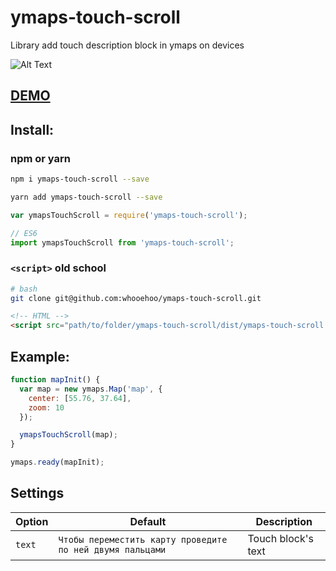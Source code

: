 # ymaps-touch-scroll
Library add touch description block in ymaps on devices

![Alt Text](https://github.com/whooehoo/ymaps-touch-scroll/raw/master/docs/gif.gif)

## [DEMO](https://whooehoo.github.io/ymaps-touch-scroll/)

## Install:

### npm or yarn

```sh
npm i ymaps-touch-scroll --save

yarn add ymaps-touch-scroll --save
```

```js
var ymapsTouchScroll = require('ymaps-touch-scroll');

// ES6
import ymapsTouchScroll from 'ymaps-touch-scroll';
```

### `<script>` old school 

```bash
# bash
git clone git@github.com:whooehoo/ymaps-touch-scroll.git
```

```html
<!-- HTML -->
<script src="path/to/folder/ymaps-touch-scroll/dist/ymaps-touch-scroll.bundle.min.js"></script>
```

## Example:

```js
function mapInit() {
  var map = new ymaps.Map('map', {
    center: [55.76, 37.64],
    zoom: 10
  });

  ymapsTouchScroll(map);
}

ymaps.ready(mapInit);
```

## Settings

Option | Default | Description
---------|-----------------------|---------
`text` | `Чтобы переместить карту проведите по ней двумя пальцами` | Touch block's text